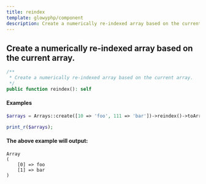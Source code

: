 ```yaml
---
title: reindex
template: glowyphp/component
description: Create a numerically re-indexed array based on the current array.
---
```


<h2 class="font-normal text-lg">
Create a numerically re-indexed array based on the current array.
</h2>

```php
/**
 * Create a numerically re-indexed array based on the current array.
 */
public function reindex(): self
```

#### Examples

```php
$arrays = Arrays::create([10 => 'foo', 111 => 'bar'])->reindex()->toArray();

print_r($arrays);
```

#### The above example will output:

```text
Array
(
    [0] => foo
    [1] => bar
)
```
